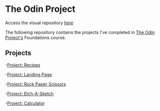 # The Odin Project
Access the visual repository [here](https://amaty119.github.io/The-Odin-Project/)

The following repository contains the projects I've completed in [The Odin Project's](https://www.theodinproject.com/) Foundations course.

## Projects
-[Project: Recipes](https://github.com/Amaty119/odin-recipes)

-[Project: Landing Page](https://github.com/Amaty119/odin-landing-page)

-[Project: Rock Paper Scissors](https://github.com/Amaty119/odin-rock-paper-scissors)

-[Project: Etch-A-Sketch](#)

-[Project: Calculator](#)